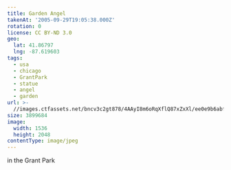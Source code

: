 ```yaml
---
title: Garden Angel
takenAt: '2005-09-29T19:05:38.000Z'
rotation: 0
license: CC BY-ND 3.0
geo:
  lat: 41.86797
  lng: -87.619603
tags:
  - usa
  - chicago
  - GrantPark
  - statue
  - angel
  - garden
url: >-
  //images.ctfassets.net/bncv3c2gt878/4AAyI8m6oRqXflQ87xZxXl/ee0e9b6abf5a5de84f26654f2d0b72ec/garden-angel_4325611176_o
size: 3899684
image:
  width: 1536
  height: 2048
contentType: image/jpeg
---
```


in the Grant Park